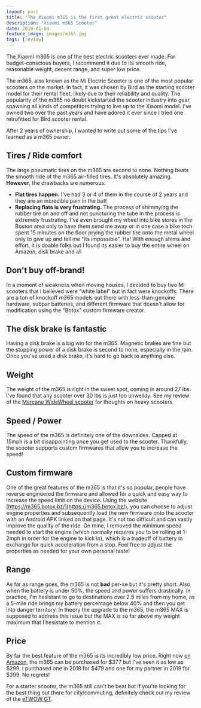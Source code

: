 ```yaml
---
layout: post
title: "The Xiaomi m365 is the first great electric scooter"
description: "Xiaomi m365 Scooter"
date: 2019-01-04
feature_image: images/m365.jpg
tags: [review]
---
```

The Xiaomi m365 is one of the best electric scooters ever made.  For budget-conscious buyers, I recommend it due to its smooth ride, reasonable weight, decent range, and super low price.

<!--more-->

The m365, also known as the Mi Electric Scooter is one of the most popular scooters on the market. In fact, it was chosen by Bird as the starting scooter model for their rental fleet, likely due to their reliability and quality. The popularity of the m365 no doubt kickstarted the scooter industry into gear, spawning all kinds of competitors trying to live up to the Xiaomi model. I've owned two over the past years and have adored it ever since I tried one retrofitted for Bird scooter rental.

After 2 years of ownership, I wanted to write out some of the tips I've learned as a m365 owner.

## Tires / Ride comfort
The large pneumatic tires on the m365 are second to none. Nothing beats the smooth ride of the m365 air-filled tires. It's absolutely amazing. **However**, the drawbacks are numerous:
 * **Flat tires happen.** I've had 3 or 4 of them in the course of 2 years and they are an incredible pain in the butt
 * **Replacing flats is very frustrating.** The process of shimmying the rubber tire on and off and not puncturing the tube in the process is extremely frustrating. I've even brought my wheel into bike stores in the Boston area only to have them send me away or in one case a bike tech spent 15 minutes on the floor prying the rubber tire onto the metal wheel only to give up and tell me "its impossible". Ha! With enough shims and effort, it is doable folks but I found its easier to buy the entire wheel on Amazon, disk brake and all

## Don't buy off-brand!
In a moment of weakness when moving houses, I decided to buy two Mi scooters that I believed were "white label" but in fact were knockoffs. There are a ton of knockoff m365 models out there with less-than-genuine hardware, subpar batteries, and different firmware that doesn't allow for modification using the "Botox" custom firmware creator.

## The disk brake is fantastic
Having a disk brake is a big win for the m365. Magnetic brakes are fine but the stopping power of a disk brake is second to none, especially in the rain. Once you've used a disk brake, it's hard to go back to anything else.

## Weight
The weight of the m365 is right in the sweet spot, coming in around 27 lbs. I've found that any scooter over 30 lbs is just too unweildy. See my review of the [Mercane WideWheel scooter](/WideWheel) for thoughts on heavy scooters.

## Speed / Power
The speed of the m365 is definitely one of the downsides. Capped at 15mph is a bit disappointing once you get used to the scooter. Thankfully, the scooter supports custom firmwares that allow you to increase the speed!

## Custom firmware
One of the great features of the m365 is that it's so popular, people have reverse engineered the firmware and allowed for a quick and easy way to increase the speed limit on the device. Using the website [https://m365.botox.bz/](https://m365.botox.bz/), you can choose to adjust engine properties and subsequently load the new firmware onto the scooter with an Android APK linked on that page. It's not too difficult and can vastly improve the quality of the ride. On mine, I removed the minimum speed needed to start the engine (which normally requires you to be rolling at 1-2mph in order for the engine to kick in), which is a tradeoff of battery in exchange for quick acceleration from a stop. Feel free to adjust the properties as needed for your own personal taste!

## Range
As far as range goes, the m365 is not **bad** per-se but it's pretty short. Also when the battery is under 50%, the speed and power suffers drastically. In practice, I'm hesistant to go to destinations over 2.5 miles from my home, as a 5-mile ride brings my battery percentage below 40% and then you get into danger territory. In theory the upgrade to the m365, the m365 MAX is supposed to address this issue but the MAX is so far above my weight maximum that I hesistate to mention it.

## Price
By far the best feature of the m365 is its incredibly low price. Right now [on Amazon](https://www.amazon.com/Xiaomi-Electric-Long-range-Fold-n-Carry-Ultra-Lightweight/dp/B076KKX4BC), the m365 can be purchased for $377 but I've seen it as low as $299. I purchased one in 2018 for $479 and one for my partner in 2019 for $399. No regrets!

For a starter scooter, the m365 still can't be beat but if you're looking for the best thing out there for city/commuting, definitely check out my review of the [eTWOW GT](/eTWOW-GT).
